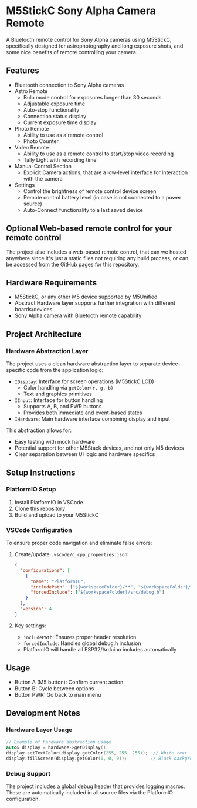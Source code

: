 # M5StickC Sony Alpha Camera Remote

A Bluetooth remote control for Sony Alpha cameras using M5StickC, specifically designed for astrophotography and long exposure shots, and some nice benefits of remote controlling your camera.

## Features

- Bluetooth connection to Sony Alpha cameras
- Astro Remote
  - Bulb mode control for exposures longer than 30 seconds
  - Adjustable exposure time
  - Auto-stop functionality
  - Connection status display
  - Current exposure time display
- Photo Remote
  - Ability to use as a remote control
  - Photo Counter
- Video Remote
  - Ability to use as a remote control to start/stop video recording
  - Tally Light with recording time
- Manual Control Section
  - Explicit Camera actions, that are a low-level interface for interaction with the camera
- Settings
  - Control the brightness of remote control device screen
  - Remote control battery level (in case is not connected to a power source)
  - Auto-Connect functionality to a last saved device

## Optional Web-based remote control for your remote control

The project also includes a web-based remote control, that can we hosted anywhere since it's just a static files not requiring any build process, or can be accessed from the GitHub pages for this repository.

## Hardware Requirements

- M5StickC, or any other M5 device supported by M5Unified
- Abstract Hardware layer supports further integration with different boards/devices
- Sony Alpha camera with Bluetooth remote capability

## Project Architecture

### Hardware Abstraction Layer

The project uses a clean hardware abstraction layer to separate device-specific code from the application logic:

- `IDisplay`: Interface for screen operations (M5StickC LCD)
  - Color handling via `getColor(r, g, b)`
  - Text and graphics primitives
- `IInput`: Interface for button handling
  - Supports A, B, and PWR buttons
  - Provides both immediate and event-based states
- `IHardware`: Main hardware interface combining display and input

This abstraction allows for:

- Easy testing with mock hardware
- Potential support for other M5Stack devices, and not only M5 devices
- Clear separation between UI logic and hardware specifics

## Setup Instructions

### PlatformIO Setup

1. Install PlatformIO in VSCode
2. Clone this repository
3. Build and upload to your M5StickC

### VSCode Configuration

To ensure proper code navigation and eliminate false errors:

1. Create/update `.vscode/c_cpp_properties.json`:

   ```json
   {
     "configurations": [
       {
         "name": "PlatformIO",
         "includePath": ["${workspaceFolder}/**", "${workspaceFolder}/src"],
         "forcedInclude": ["${workspaceFolder}/src/debug.h"]
       }
     ],
     "version": 4
   }
   ```

2. Key settings:
   - `includePath`: Ensures proper header resolution
   - `forcedInclude`: Handles global debug.h inclusion
   - PlatformIO will handle all ESP32/Arduino includes automatically

## Usage

- Button A (M5 button): Confirm current action
- Button B: Cycle between options
- Button PWR: Go back to main menu

## Development Notes

### Hardware Layer Usage

```cpp
// Example of hardware abstraction usage
auto& display = hardware->getDisplay();
display.setTextColor(display.getColor(255, 255, 255));  // White text
display.fillScreen(display.getColor(0, 0, 0));         // Black background
```

### Debug Support

The project includes a global debug header that provides logging macros. These are automatically included in all source files via the PlatformIO configuration.
